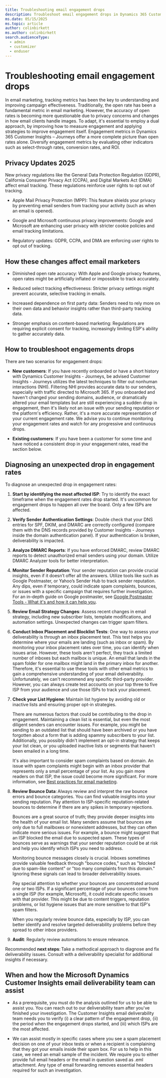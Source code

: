 ```yaml
---
title: Troubleshooting email engagement drops
description: Troubleshoot email engagement drops in Dynamics 365 Customer Insights - Journeys.
ms.date: 05/15/2025
ms.topic: article
author: colinbirkett
ms.author: colinbirkett
search.audienceType: 
  - admin
  - customizer
  - enduser
---
```


# Troubleshooting email engagement drops

In email marketing, tracking metrics has been the key to understanding and improving campaign effectiveness. Traditionally, the open rate has been a fundamental metric in email marketing. However, the accuracy of open rates is becoming more questionable due to privacy concerns and changes in how email clients handle images. To adapt, it's essential to employ a dual approach, by improving how to measure engagement and applying strategies to improve engagement itself. Engagement metrics in Dynamics 365 Customer Insights – Journeys offer a more complete picture than open rates alone. Diversify engagement metrics by evaluating other indicators such as select-through rates, conversion rates, and ROI. 

## Privacy Updates 2025

New privacy regulations like the General Data Protection Regulation (GDPR), California Consumer Privacy Act (CCPA), and Digital Markets Act (DMA) affect email tracking. These regulations reinforce user rights to opt out of tracking.

* Apple Mail Privacy Protection (MPP): This feature shields your privacy by preventing email senders from tracking your activity (such as when an email is opened). 

* Google and Microsoft continuous privacy improvements: Google and Microsoft are enhancing user privacy with stricter cookie policies and email tracking limitations. 

* Regulatory updates: GDPR, CCPA, and DMA are enforcing user rights to opt out of tracking. 

## How these changes affect email marketers 

* Diminished open rate accuracy: With Apple and Google privacy features, open rates might be artificially inflated or impossible to track accurately. 

* Reduced select tracking effectiveness: Stricter privacy settings might prevent accurate, selective tracking in emails. 

* Increased dependence on first party data: Senders need to rely more on their own data and behavior insights rather than third-party tracking data. 

* Stronger emphasis on content-based marketing: Regulations are requiring explicit consent for tracking, increasingly limiting ESP's ability to gather accurately data. 

## How to troubleshoot engagements drops 

There are two scenarios for engagement drops: 

- **New customers**: If you have recently onboarded or have a short history with Dynamics Customer Insights - Journeys, be advised Customer Insights - Journeys utilizes the latest techniques to filter out nonhuman interactions (NHI). Filtering NHI provides accurate data to our senders, especially with traffic directed to Microsoft 365. If you onboarded and haven't changed your sending domains, audience, or dramatically altered your email templates but are still experiencing a sudden drop in engagement, then it's likely not an issue with your sending reputation or the platform's efficiency. Rather, it's a more accurate representation of your current engagement rate. We advise you to continue monitoring your engagement rates and watch for any progressive and continuous drops. 

- **Existing customers**: If you have been a customer for some time and have noticed a consistent drop in your engagement rates, read the section below. 

## Diagnosing an unexpected drop in engagement rates

To diagnose an unexpected drop in engagement rates:

1. **Start by identifying the most affected ISP**: Try to identify the exact timeframe when the engagement rates drop started. It's uncommon for engagement drops to happen all over the board. Only a few ISPs are affected. 

1. **Verify Sender Authentication Settings**: Double check that your DNS entries for SPF, DKIM, and DMARC are correctly configured (compare them with the DNS records provided by Customer Insights - Journeys inside the domain authentication panel). If your authentication is broken, deliverability is impacted. 

1. **Analyze DMARC Reports**: If you have enforced DMARC, review DMARC reports to detect unauthorized email senders using your domain. Utilize DMARC Analyzer tools for better interpretation. 

1. **Monitor Sender Reputation**: Your sender reputation can provide crucial insights, even if it doesn’t offer all the answers. Utilize tools like such as Google Postmaster, or Yahoo’s Sender Hub to track sender reputation. Any dips, even if temporary, could indicate spam complaints, bounces, or issues with a specific campaign that requires further investigation. For an in-depth guide on Google postmaster, see [Google Postmaster Tools - What it's and how it can help you](google-postmaster.md).

1. **Review Email Strategy Changes**: Assess recent changes in email strategy, including new subscriber lists, template modifications, and automation settings. Unexpected changes can trigger spam filters. 

1. **Conduct Inbox Placement and Blocklist Tests**: One way to assess your deliverability is through an inbox placement test. This test helps you determine where your emails are landing (such as inbox or spam). By monitoring your inbox placement rates over time, you can identify when issues arise. However, these tools aren't perfect, they track a limited number of inboxes but each mailbox is unique. An email that lands in the spam folder for one mailbox might land in the primary inbox for another. Therefore, it's essential to use these tools with other email metrics to gain a comprehensive understanding of your email deliverability. Unfortunately, we can't recommend any specific third-party provider. However, you can always create test accounts on your top three to five ISP from your audience and use those ISPs to track your placement. 

1. **Check your List Hygiene**: Maintain list hygiene by avoiding old or inactive lists and ensuring proper opt-in strategies.   

    There are numerous factors that could be contributing to the drop in engagement. Maintaining a clean list is essential, but even the most diligent senders can encounter issues. For example, you might be sending to an outdated list that should have been archived or you have forgotten about a form that is adding spammy subscribers to your list. Additionally, you possibly didn't implement an opt-in strategy that keeps your list clean, or you uploaded inactive lists or segments that haven't been emailed in a long time. 

    It's also important to consider spam complaints based on domain. An issue with spam complaints might begin with an inbox provider that represents only a small percentage of your list. As you gain more readers on that ISP, the issue could become more significant. For more information, see [Best practices for email marketing](get-ready-email-marketing.md).

1. **Review Bounce Data**: Always review and interpret the raw bounce errors and bounce categories. You can find valuable insights into your sending reputation. Pay attention to ISP-specific reputation-related bounces to determine if there are any spikes in temporary rejections.

    Bounces are a great source of truth; they provide deeper insights into the health of your email list. Many senders assume that bounces are only due to full mailboxes or nonexistent addresses, but they can often indicate more serious issues. For example, a bounce might suggest that an ISP blocked the email due to suspected spam. These types of bounces serve as warnings that your sender reputation could be at risk and help you identify which ISPs you need to address. 

    Monitoring bounce messages closely is crucial. Inboxes sometimes provide valuable feedback through "bounce codes," such as "blocked due to spam-like content" or "too many complaints from this domain." Ignoring these signals can lead to broader deliverability issues. 

    Pay special attention to whether your bounces are concentrated around one or two ISPs. If a significant percentage of your bounces come from a single ISP (for example, Microsoft), it could indicate specific issues with that provider. This might be due to content triggers, reputation problems, or list hygiene issues that are more sensitive to that ISP's spam filters. 

    When you regularly review bounce data, especially by ISP, you can better identify and resolve targeted deliverability problems before they spread to other inbox providers. 

1. **Audit**: Regularly review automations to ensure relevance.  

Recommended **next steps**: Take a methodical approach to diagnose and fix deliverability issues. Consult with a deliverability specialist for additional insights if necessary. 

## When and how the Microsoft Dynamics Customer Insights email deliverability team can assist 

* As a prerequisite, you must do the analysis outlined for us to be able to assist you. You can reach out to our deliverability team after you've finished your investigation. The Customer Insights email deliverability team needs you to verify (i) a clear pattern of the engagement drop, {ii) the period when the engagement drops started, and (iii) which ISPs are the most affected.

* We can assist mostly in specific cases where you see a spam placement decision on one of your inbox tests or when a recipient is complaining that they got your emails inside their spam box. For us to help in this case, we need an email sample of the incident. We require you to either provide full email headers or the email in question saved as .eml attachment. Any type of email forwarding removes essential headers required for such an investigation.

